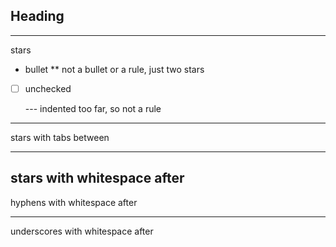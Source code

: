 Heading
-------
***
stars
- bullet
  ** not a bullet or a rule, just two stars
- [ ] unchecked

    --- indented too far, so not a rule
*	*	*
stars with tabs between
***  	   
stars with whitespace after
---   	   
hyphens with whitespace after
_____	   
underscores with whitespace after
